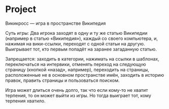 # Project
Викикросс — игра в пространстве Википедия 

Суть игры:
Два игрока заходят в одну и ту же статью Википедии (например в статью «Википедия»), каждый со своего компьютера, и, нажимая на вики-ссылки, переходят с одной статьи на другую. Выигрывает тот, кто первым попадёт на заранее загаданную статью.

Запрещается: заходить в категории, нажимать на ссылки в шаблонах, переключаться на интервики, отменять переход на следующую страницу (кнопкой «назад», например), переходить на страницы, расположенные не в основном пространстве имён, заходить в историю правок, править страницы и пользоваться поиском.

Игра может длиться очень долго, так что если кому-то не хватит терпения, то он может выйти из игры. Но тогда выиграет тот, кому терпения хватило. 
